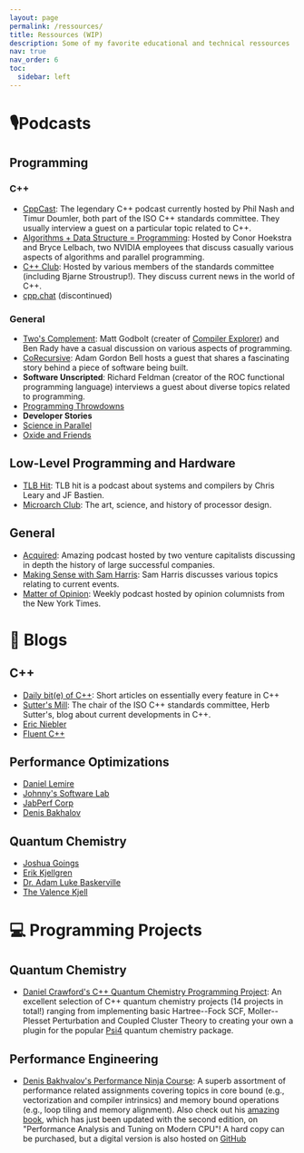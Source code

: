```yaml
---
layout: page
permalink: /ressources/
title: Ressources (WIP)
description: Some of my favorite educational and technical ressources
nav: true
nav_order: 6
toc:
  sidebar: left
---
```


# 🎙️Podcasts

## Programming

### C++

- [CppCast](https://cppcast.com/): The legendary C++ podcast currently hosted by Phil Nash and Timur Doumler, both part of the ISO C++ standards committee. They usually interview a guest on a particular topic related to C++.
- [Algorithms + Data Structure = Programming](https://adspthepodcast.com/): Hosted by Conor Hoekstra and Bryce Lelbach, two NVIDIA employees that discuss casually various aspects of algorithms and parallel programming.
- [C++ Club](https://cppclub.uk/): Hosted by various members of the standards committee (including Bjarne Stroustrup!). They discuss current news in the world of C++.
- [cpp.chat](https://cpp.chat/) (discontinued)

### General

- [Two's Complement](https://www.twoscomplement.org/): Matt Godbolt (creater of [Compiler Explorer](https:://gcc.godbolt.org)) and Ben Rady have a casual discussion on various aspects of programming.
- [CoRecursive](https://corecursive.com/): Adam Gordon Bell hosts a guest that shares a fascinating story behind a piece of software being built.
- **Software Unscripted**: Richard Feldman (creator of the ROC functional programming language) interviews a guest about diverse topics related to programming.
- [Programming Throwdowns](https://www.programmingthrowdown.com/)
- **Developer Stories**
- [Science in Parallel](https://scienceinparallel.org/episodes/)
- [Oxide and Friends](https://oxide.computer/podcasts/oxide-and-friends)

## Low-Level Programming and Hardware

- [TLB Hit](https://tlbh.it/): TLB hit is a podcast about systems and compilers by Chris Leary and JF Bastien.
- [Microarch Club](https://microarch.club/): The art, science, and history of processor design.

## General

- [Acquired](https://www.acquired.fm/): Amazing podcast hosted by two venture capitalists discussing in depth the history of large successful companies.
- [Making Sense with Sam Harris](https://www.samharris.org/podcasts): Sam Harris discusses various topics relating to current events.
- [Matter of Opinion](https://www.nytimes.com/column/matter-of-opinion): Weekly podcast hosted by opinion columnists from the New York Times.

# 📰 Blogs

## C++

- [Daily bit(e) of C++](https://simontoth.substack.com/): Short articles on essentially every feature in C++
- [Sutter's Mill](https://herbsutter.com/): The chair of the ISO C++ standards committee, Herb Sutter's, blog about current developments in C++.
- [Eric Niebler](https://ericniebler.com/)
- [Fluent C++](https://www.fluentcpp.com/)

## Performance Optimizations

- [Daniel Lemire](https://lemeire.me/blog/)
- [Johnny's Software Lab](https://johnnysswlab.com/)
- [JabPerf Corp](https://www.jabperf.com/blog/)
- [Denis Bakhalov](https://easyperf.net/notes/)

## Quantum Chemistry

- [Joshua Goings](https://joshuagoings.com/blog/)
- [Erik Kjellgren](https://erikkjellgren.com/blog/)
- [Dr. Adam Luke Baskerville](https://adambaskerville.github.io/)
- [The Valence Kjell](https://www.valencekjell.com/)

# 💻 Programming Projects

## Quantum Chemistry

- [Daniel Crawford's C++ Quantum Chemistry Programming Project](https://github.com/CrawfordGroup/ProgrammingProjects): An excellent selection of C++ quantum chemistry projects (14 projects in total!) ranging from implementing basic Hartree--Fock SCF, Moller--Plesset Perturbation and Coupled Cluster Theory to creating your own a plugin for the popular [Psi4](https://github.com/psi4/psi4) quantum chemistry package.

## Performance Engineering

- [Denis Bakhvalov's Performance Ninja Course](https://github.com/dendibakh/perf-ninja): A superb assortment of performance related assignments covering topics in core bound (e.g., vectorization and compiler intrinsics) and memory bound operations (e.g., loop tiling and memory alignment).
  Also check out his [amazing book](https://book.easyperf.net/perf_book), which has just been updated with the second edition, on "Performance Analysis and Tuning on Modern CPU"!
  A hard copy can be purchased, but a digital version is also hosted on [GitHub](https://github.com/dendibakh/perf-book)
